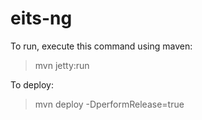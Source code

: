 # eits-ng

To run, execute this command using maven:
> mvn jetty:run

To deploy:
> mvn deploy -DperformRelease=true